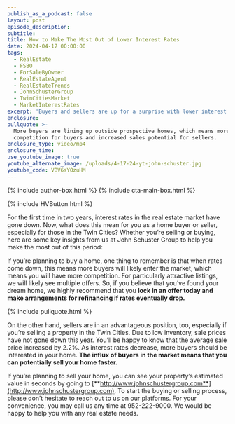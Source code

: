 ```yaml
---
publish_as_a_podcast: false
layout: post
episode_description:
subtitle:
title: How to Make The Most Out of Lower Interest Rates
date: 2024-04-17 00:00:00
tags:
  - RealEstate
  - FSBO
  - ForSaleByOwner
  - RealEstateAgent
  - RealEstateTrends
  - JohnSchusterGroup
  - TwinCitiesMarket
  - MarketInterestRates
excerpt: 'Buyers and sellers are up for a surprise with lower interest rates. '
enclosure:
pullquote: >-
  More buyers are lining up outside prospective homes, which means more
  competition for buyers and increased sales potential for sellers.
enclosure_type: video/mp4
enclosure_time:
use_youtube_image: true
youtube_alternate_image: /uploads/4-17-24-yt-john-schuster.jpg
youtube_code: VBV6sYOzuHM
---
```


{% include author-box.html %}
{% include cta-main-box.html %}

{% include HVButton.html %}

For the first time in two years, interest rates in the real estate market have gone down. Now, what does this mean for you as a home buyer or seller, especially for those in the Twin Cities? Whether you’re selling or buying, here are some key insights from us at John Schuster Group to help you make the most out of this period:

If you’re planning to buy a home, one thing to remember is that when rates come down, this means more buyers will likely enter the market, which means you will have more competition. For particularly attractive listings, we will likely see multiple offers. So, if you believe that you’ve found your dream home, we highly recommend that you **lock in an offer today and make arrangements for refinancing if rates eventually drop.**

{% include pullquote.html %}

On the other hand, sellers are in an advantageous position, too, especially if you’re selling a property in the Twin Cities. Due to low inventory, sale prices have not gone down this year. You’ll be happy to know that the average sale price increased by 2.2%. As interest rates decrease, more buyers should be interested in your home. **The influx of buyers in the market means that you can potentially sell your home faster.**

If you’re planning to sell your home, you can see your property’s estimated value in seconds by going to [**http://www.johnschustergroup.com**](http://www.johnschustergroup.com). To start the buying or selling process, please don’t hesitate to reach out to us on our platforms. For your convenience, you may call us any time at 952-222-9000. We would be happy to help you with any real estate needs.